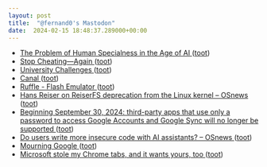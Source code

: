 ```yaml
---
layout: post
title:  "@fernand0's Mastodon"
date:  2024-02-15 18:48:37.289000+00:00
---
```

*  [The Problem of Human Specialness in the Age of AI ](https://scottaaronson.blog/?p=778) ([toot](https://mastodon.social/@fernand0/111936989905007499))
*  [Stop Cheating—Again ](https://rjlipton.wpcomstaging.com/2024/02/11/stop-cheating-again) ([toot](https://mastodon.social/@fernand0/111936908195566160))
*  [University Challenges ](https://blog.computationalcomplexity.org/2024/01/university-challenges.htm) ([toot](https://mastodon.social/@fernand0/111936768018091276))
*  [Canal ](https://avecesunafoto.wordpress.com/2024/02/15/canal) ([toot](https://mastodon.social/@fernand0/111936731001084126))
*  [Ruffle - Flash Emulator ](https://ruffle.rs) ([toot](https://mastodon.social/@fernand0/111936624960308727))
*  [Hans Reiser on ReiserFS deprecation from the Linux kernel  –  OSnews ](https://www.osnews.com/story/138385/hans-reiser-on-reiserfs-deprecation-from-the-linux-kernel) ([toot](https://mastodon.social/@fernand0/111936530708648848))
*  [Beginning September 30, 2024: third-party apps that use only a password to access Google Accounts and Google Sync will no longer be supported ](https://workspaceupdates.googleblog.com/2023/09/winding-down-google-sync-and-less-secure-apps-support.htm) ([toot](https://mastodon.social/@fernand0/111936525243234747))
*  [Do users write more insecure code with AI assistants?  –  OSnews ](https://www.osnews.com/story/138370/do-users-write-more-insecure-code-with-ai-assistants) ([toot](https://mastodon.social/@fernand0/111936296463422448))
*  [Mourning Google ](https://www.tbray.org/ongoing/When/202x/2024/01/15/Google-202) ([toot](https://mastodon.social/@fernand0/111936270826911044))
*  [Microsoft stole my Chrome tabs, and it wants yours, too ](https://www.theverge.com/24054329/microsoft-edge-automatic-chrome-import-data-featur) ([toot](https://mastodon.social/@fernand0/111936052148633891))
